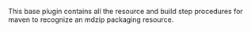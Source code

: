 This base plugin contains all the resource and build step procedures for maven to recognize an mdzip packaging resource. 